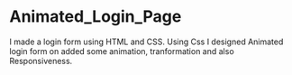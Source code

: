# Animated_Login_Page
I made a login form using HTML and CSS.
Using Css I designed Animated login form on added some animation, tranformation and also Responsiveness.
 
